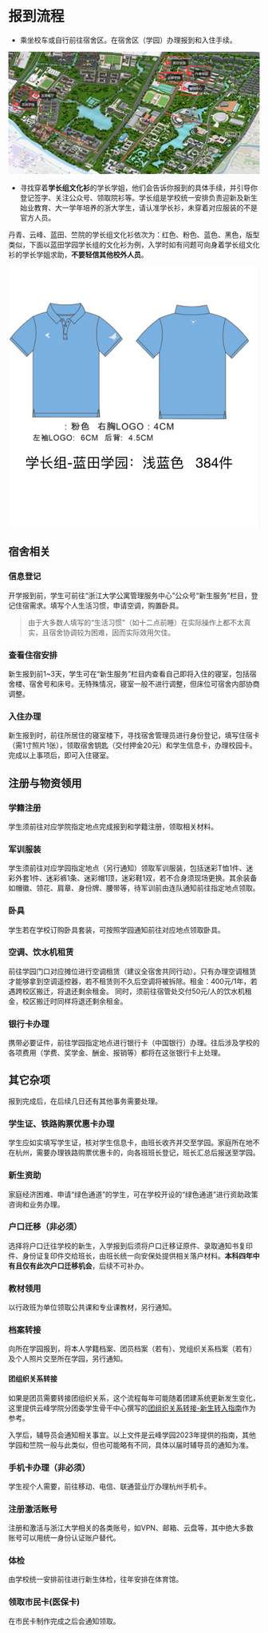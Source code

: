 # 报到流程

- 乘坐校车或自行前往宿舍区。在宿舍区（学园）办理报到和入住手续。

![route](../assets/route.webp)

- 寻找穿着**学长组文化衫**的学长学姐，他们会告诉你报到的具体手续，并引导你登记签字、关注公众号、领取院衫等。学长组是学校统一安排负责迎新及新生始业教育、大一学年培养的浙大学生，请认准学长衫，未穿着对应服装的不是官方人员。

丹青、云峰、蓝田、竺院的学长组文化衫依次为：红色、粉色、蓝色、黑色，版型类似，下面以蓝田学园学长组的文化衫为例，入学时如有问题可向身着学长组文化衫的学长学姐求助，**不要轻信其他校外人员**。

![clothes](../assets/clothes.jpg)

## 宿舍相关

### 信息登记

开学报到前，学生可前往“浙江大学公寓管理服务中心”公众号“新生服务”栏目，登记住宿需求。填写个人生活习惯，申请空调，购置卧具。
> 由于大多数人填写的“生活习惯”（如十二点前睡）在实际操作上都不太真实，且宿舍协调较为困难，因而实际效用欠佳。

### 查看住宿安排

新生报到前1~3天，学生可在“新生服务”栏目内查看自己即将入住的寝室，包括宿舍楼、宿舍号和床号。无特殊情况，寝室一般不进行调整，但床位可宿舍内部协商调整。

### 入住办理

新生报到时，前往所居住的寝室楼下，寻找宿舍管理员进行身份登记，填写住宿卡（需1寸照片1张），领取宿舍钥匙（交付押金20元）和学生信息卡，办理校园卡。完成以上事项后，即可入住寝室。

## 注册与物资领用

### 学籍注册

学生须前往对应学院指定地点完成报到和学籍注册，领取相关材料。

### 军训服装

学生须前往对应学园指定地点（另行通知）领取军训服装，包括迷彩T恤1件、迷彩外套1件、迷彩裤1条、迷彩帽1顶，迷彩鞋1双，若不合身须现场更换。其余装备如帽徽、领花、肩章、身份牌、腰带等，待军训前由连队通知前往指定地点领取。

### 卧具

学生若在学校订购卧具套装，可按照学园通知前往对应地点领取卧具。

### 空调、饮水机租赁

前往学园门口对应摊位进行空调租赁（建议全宿舍共同行动）。只有办理空调租赁才能够拿到空调遥控器，若不租赁则不久后空调将被拆除。租金：400元/1年，若遇跨校区搬迁，将退还剩余租金。
同时，须前往宿管处交付50元/人的饮水机租金，校区搬迁时同样将退还剩余租金。

### 银行卡办理

携带必要证件，前往学园指定地点进行银行卡（中国银行）办理。往后涉及学校的各项费用（学费、奖学金、酬金、报销等）都将在这张银行卡上处理。

## 其它杂项

报到完成后，在后续几日还有其他事务需要处理。

### 学生证、铁路购票优惠卡办理

学生应如实填写学生证，核对学生信息卡，由班长收齐并交至学园。家庭所在地不在杭州，需要办理铁路购票优惠卡的，向各班班长登记，班长汇总后报送至学园。

### 新生资助

家庭经济困难、申请“绿色通道”的学生，可在学校开设的“绿色通道”进行资助政策咨询和业务办理。

### 户口迁移（非必须）

选择将户口迁往学校的新生，入学报到后须将户口迁移证原件、录取通知书复印件、身份证复印件交给班长，由班长统一向安保处提供相关落户材料。**本科四年中有且仅有此次户口迁移机会**，后续不可补办。

### 教材领用

以行政班为单位领取公共课和专业课教材，另行通知。

### 档案转接

向所在学园报到，将本人学籍档案、团员档案（若有）、党组织关系档案（若有）及个人照片交至所在学园，另行通知。

#### 团组织关系转接

如果是团员需要转接团组织关系，这个流程每年可能随着团建系统更新发生变化，这里提供云峰学院分团委学生骨干中心撰写的[团组织关系转接-新生转入指南](https://yunfengzzb.yuque.com/org-wiki-yunfengzzb-bayp1q/yc4fea/lcgdcgm2w1ypw2ks?singleDoc#)作为参考。

入学后，辅导员会通知相关事宜。以上文件是云峰学园2023年提供的指南，其他学园和竺院一般与此类似，但也可能略有不同，具体以届时辅导员的通知为准。

### 手机卡办理（非必须）

学生视个人需要，前往移动、电信、联通营业厅办理杭州手机卡。

### 注册激活账号

注册和激活与浙江大学相关的各类账号，如VPN、邮箱、云盘等，其中绝大多数账号可以用统一身份认证账户替代。

### 体检

由学校统一安排前往进行新生体检，往年安排在体育馆。

### 领取市民卡(医保卡)

在市民卡制作完成之后会通知领取。
